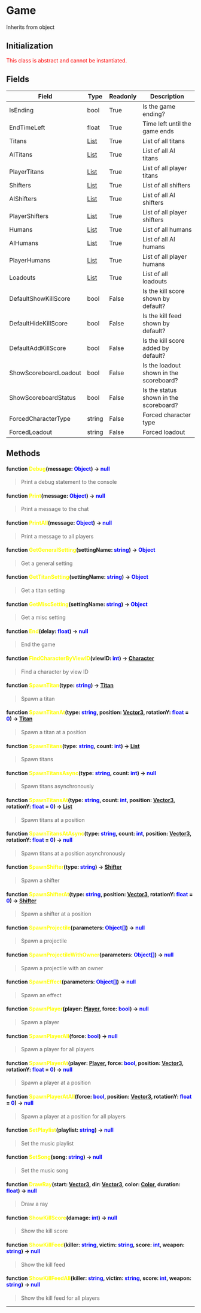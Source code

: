# Game
Inherits from object
## Initialization
<span style="color:red;">This class is abstract and cannot be instantiated.</span>
## Fields
|Field|Type|Readonly|Description|
|---|---|---|---|
|IsEnding|bool|True|Is the game ending?|
|EndTimeLeft|float|True|Time left until the game ends|
|Titans|[List](../objects/List.md)|True|List of all titans|
|AITitans|[List](../objects/List.md)|True|List of all AI titans|
|PlayerTitans|[List](../objects/List.md)|True|List of all player titans|
|Shifters|[List](../objects/List.md)|True|List of all shifters|
|AIShifters|[List](../objects/List.md)|True|List of all AI shifters|
|PlayerShifters|[List](../objects/List.md)|True|List of all player shifters|
|Humans|[List](../objects/List.md)|True|List of all humans|
|AIHumans|[List](../objects/List.md)|True|List of all AI humans|
|PlayerHumans|[List](../objects/List.md)|True|List of all player humans|
|Loadouts|[List](../objects/List.md)|True|List of all loadouts|
|DefaultShowKillScore|bool|False|Is the kill score shown by default?|
|DefaultHideKillScore|bool|False|Is the kill feed shown by default?|
|DefaultAddKillScore|bool|False|Is the kill score added by default?|
|ShowScoreboardLoadout|bool|False|Is the loadout shown in the scoreboard?|
|ShowScoreboardStatus|bool|False|Is the status shown in the scoreboard?|
|ForcedCharacterType|string|False|Forced character type|
|ForcedLoadout|string|False|Forced loadout|
## Methods
#### function <span style="color:yellow;">Debug</span>(message: <span style="color:blue;">Object</span>) → <span style="color:blue;">null</span>
> Print a debug statement to the console

#### function <span style="color:yellow;">Print</span>(message: <span style="color:blue;">Object</span>) → <span style="color:blue;">null</span>
> Print a message to the chat

#### function <span style="color:yellow;">PrintAll</span>(message: <span style="color:blue;">Object</span>) → <span style="color:blue;">null</span>
> Print a message to all players

#### function <span style="color:yellow;">GetGeneralSetting</span>(settingName: <span style="color:blue;">string</span>) → <span style="color:blue;">Object</span>
> Get a general setting

#### function <span style="color:yellow;">GetTitanSetting</span>(settingName: <span style="color:blue;">string</span>) → <span style="color:blue;">Object</span>
> Get a titan setting

#### function <span style="color:yellow;">GetMiscSetting</span>(settingName: <span style="color:blue;">string</span>) → <span style="color:blue;">Object</span>
> Get a misc setting

#### function <span style="color:yellow;">End</span>(delay: <span style="color:blue;">float</span>) → <span style="color:blue;">null</span>
> End the game

#### function <span style="color:yellow;">FindCharacterByViewID</span>(viewID: <span style="color:blue;">int</span>) → <span style="color:blue;">[Character](../objects/Character.md)</span>
> Find a character by view ID

#### function <span style="color:yellow;">SpawnTitan</span>(type: <span style="color:blue;">string</span>) → <span style="color:blue;">[Titan](../objects/Titan.md)</span>
> Spawn a titan

#### function <span style="color:yellow;">SpawnTitanAt</span>(type: <span style="color:blue;">string</span>, position: <span style="color:blue;">[Vector3](../objects/Vector3.md)</span>, rotationY: <span style="color:blue;">float</span> = <span style="color:blue;">0</span>) → <span style="color:blue;">[Titan](../objects/Titan.md)</span>
> Spawn a titan at a position

#### function <span style="color:yellow;">SpawnTitans</span>(type: <span style="color:blue;">string</span>, count: <span style="color:blue;">int</span>) → <span style="color:blue;">[List](../objects/List.md)</span>
> Spawn titans

#### function <span style="color:yellow;">SpawnTitansAsync</span>(type: <span style="color:blue;">string</span>, count: <span style="color:blue;">int</span>) → <span style="color:blue;">null</span>
> Spawn titans asynchronously

#### function <span style="color:yellow;">SpawnTitansAt</span>(type: <span style="color:blue;">string</span>, count: <span style="color:blue;">int</span>, position: <span style="color:blue;">[Vector3](../objects/Vector3.md)</span>, rotationY: <span style="color:blue;">float</span> = <span style="color:blue;">0</span>) → <span style="color:blue;">[List](../objects/List.md)</span>
> Spawn titans at a position

#### function <span style="color:yellow;">SpawnTitansAtAsync</span>(type: <span style="color:blue;">string</span>, count: <span style="color:blue;">int</span>, position: <span style="color:blue;">[Vector3](../objects/Vector3.md)</span>, rotationY: <span style="color:blue;">float</span> = <span style="color:blue;">0</span>) → <span style="color:blue;">null</span>
> Spawn titans at a position asynchronously

#### function <span style="color:yellow;">SpawnShifter</span>(type: <span style="color:blue;">string</span>) → <span style="color:blue;">[Shifter](../objects/Shifter.md)</span>
> Spawn a shifter

#### function <span style="color:yellow;">SpawnShifterAt</span>(type: <span style="color:blue;">string</span>, position: <span style="color:blue;">[Vector3](../objects/Vector3.md)</span>, rotationY: <span style="color:blue;">float</span> = <span style="color:blue;">0</span>) → <span style="color:blue;">[Shifter](../objects/Shifter.md)</span>
> Spawn a shifter at a position

#### function <span style="color:yellow;">SpawnProjectile</span>(parameters: <span style="color:blue;">Object[]</span>) → <span style="color:blue;">null</span>
> Spawn a projectile

#### function <span style="color:yellow;">SpawnProjectileWithOwner</span>(parameters: <span style="color:blue;">Object[]</span>) → <span style="color:blue;">null</span>
> Spawn a projectile with an owner

#### function <span style="color:yellow;">SpawnEffect</span>(parameters: <span style="color:blue;">Object[]</span>) → <span style="color:blue;">null</span>
> Spawn an effect

#### function <span style="color:yellow;">SpawnPlayer</span>(player: <span style="color:blue;">[Player](../objects/Player.md)</span>, force: <span style="color:blue;">bool</span>) → <span style="color:blue;">null</span>
> Spawn a player

#### function <span style="color:yellow;">SpawnPlayerAll</span>(force: <span style="color:blue;">bool</span>) → <span style="color:blue;">null</span>
> Spawn a player for all players

#### function <span style="color:yellow;">SpawnPlayerAt</span>(player: <span style="color:blue;">[Player](../objects/Player.md)</span>, force: <span style="color:blue;">bool</span>, position: <span style="color:blue;">[Vector3](../objects/Vector3.md)</span>, rotationY: <span style="color:blue;">float</span> = <span style="color:blue;">0</span>) → <span style="color:blue;">null</span>
> Spawn a player at a position

#### function <span style="color:yellow;">SpawnPlayerAtAll</span>(force: <span style="color:blue;">bool</span>, position: <span style="color:blue;">[Vector3](../objects/Vector3.md)</span>, rotationY: <span style="color:blue;">float</span> = <span style="color:blue;">0</span>) → <span style="color:blue;">null</span>
> Spawn a player at a position for all players

#### function <span style="color:yellow;">SetPlaylist</span>(playlist: <span style="color:blue;">string</span>) → <span style="color:blue;">null</span>
> Set the music playlist

#### function <span style="color:yellow;">SetSong</span>(song: <span style="color:blue;">string</span>) → <span style="color:blue;">null</span>
> Set the music song

#### function <span style="color:yellow;">DrawRay</span>(start: <span style="color:blue;">[Vector3](../objects/Vector3.md)</span>, dir: <span style="color:blue;">[Vector3](../objects/Vector3.md)</span>, color: <span style="color:blue;">[Color](../objects/Color.md)</span>, duration: <span style="color:blue;">float</span>) → <span style="color:blue;">null</span>
> Draw a ray

#### function <span style="color:yellow;">ShowKillScore</span>(damage: <span style="color:blue;">int</span>) → <span style="color:blue;">null</span>
> Show the kill score

#### function <span style="color:yellow;">ShowKillFeed</span>(killer: <span style="color:blue;">string</span>, victim: <span style="color:blue;">string</span>, score: <span style="color:blue;">int</span>, weapon: <span style="color:blue;">string</span>) → <span style="color:blue;">null</span>
> Show the kill feed

#### function <span style="color:yellow;">ShowKillFeedAll</span>(killer: <span style="color:blue;">string</span>, victim: <span style="color:blue;">string</span>, score: <span style="color:blue;">int</span>, weapon: <span style="color:blue;">string</span>) → <span style="color:blue;">null</span>
> Show the kill feed for all players


---

